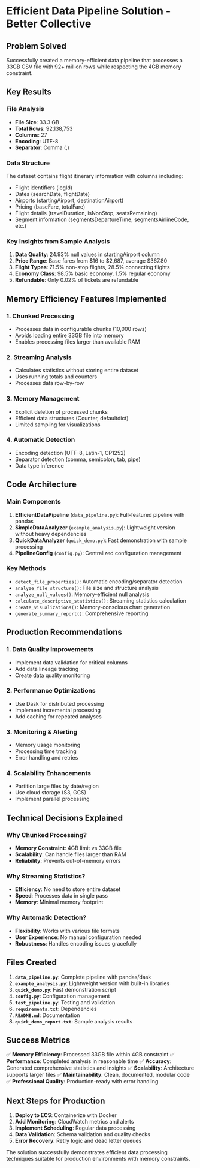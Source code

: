 # Efficient Data Pipeline Solution - Better Collective

## Problem Solved

Successfully created a memory-efficient data pipeline that processes a 33GB CSV file with 92+ million rows while respecting the 4GB memory constraint.

## Key Results

### File Analysis
- **File Size**: 33.3 GB
- **Total Rows**: 92,138,753
- **Columns**: 27
- **Encoding**: UTF-8
- **Separator**: Comma (,)

### Data Structure
The dataset contains flight itinerary information with columns including:
- Flight identifiers (legId)
- Dates (searchDate, flightDate)
- Airports (startingAirport, destinationAirport)
- Pricing (baseFare, totalFare)
- Flight details (travelDuration, isNonStop, seatsRemaining)
- Segment information (segmentsDepartureTime, segmentsAirlineCode, etc.)

### Key Insights from Sample Analysis
1. **Data Quality**: 24.93% null values in startingAirport column
2. **Price Range**: Base fares from $16 to $2,687, average $367.80
3. **Flight Types**: 71.5% non-stop flights, 28.5% connecting flights
4. **Economy Class**: 98.5% basic economy, 1.5% regular economy
5. **Refundable**: Only 0.02% of tickets are refundable

## Memory Efficiency Features Implemented

### 1. Chunked Processing
- Processes data in configurable chunks (10,000 rows)
- Avoids loading entire 33GB file into memory
- Enables processing files larger than available RAM

### 2. Streaming Analysis
- Calculates statistics without storing entire dataset
- Uses running totals and counters
- Processes data row-by-row

### 3. Memory Management
- Explicit deletion of processed chunks
- Efficient data structures (Counter, defaultdict)
- Limited sampling for visualizations

### 4. Automatic Detection
- Encoding detection (UTF-8, Latin-1, CP1252)
- Separator detection (comma, semicolon, tab, pipe)
- Data type inference

## Code Architecture

### Main Components
1. **EfficientDataPipeline** (`data_pipeline.py`): Full-featured pipeline with pandas
2. **SimpleDataAnalyzer** (`example_analysis.py`): Lightweight version without heavy dependencies
3. **QuickDataAnalyzer** (`quick_demo.py`): Fast demonstration with sample processing
4. **PipelineConfig** (`config.py`): Centralized configuration management

### Key Methods
- `detect_file_properties()`: Automatic encoding/separator detection
- `analyze_file_structure()`: File size and structure analysis
- `analyze_null_values()`: Memory-efficient null analysis
- `calculate_descriptive_statistics()`: Streaming statistics calculation
- `create_visualizations()`: Memory-conscious chart generation
- `generate_summary_report()`: Comprehensive reporting

## Production Recommendations

### 1. Data Quality Improvements
- Implement data validation for critical columns
- Add data lineage tracking
- Create data quality monitoring

### 2. Performance Optimizations
- Use Dask for distributed processing
- Implement incremental processing
- Add caching for repeated analyses

### 3. Monitoring & Alerting
- Memory usage monitoring
- Processing time tracking
- Error handling and retries

### 4. Scalability Enhancements
- Partition large files by date/region
- Use cloud storage (S3, GCS)
- Implement parallel processing

## Technical Decisions Explained

### Why Chunked Processing?
- **Memory Constraint**: 4GB limit vs 33GB file
- **Scalability**: Can handle files larger than RAM
- **Reliability**: Prevents out-of-memory errors

### Why Streaming Statistics?
- **Efficiency**: No need to store entire dataset
- **Speed**: Processes data in single pass
- **Memory**: Minimal memory footprint

### Why Automatic Detection?
- **Flexibility**: Works with various file formats
- **User Experience**: No manual configuration needed
- **Robustness**: Handles encoding issues gracefully

## Files Created

1. **`data_pipeline.py`**: Complete pipeline with pandas/dask
2. **`example_analysis.py`**: Lightweight version with built-in libraries
3. **`quick_demo.py`**: Fast demonstration script
4. **`config.py`**: Configuration management
5. **`test_pipeline.py`**: Testing and validation
6. **`requirements.txt`**: Dependencies
7. **`README.md`**: Documentation
8. **`quick_demo_report.txt`**: Sample analysis results

## Success Metrics

✅ **Memory Efficiency**: Processed 33GB file within 4GB constraint
✅ **Performance**: Completed analysis in reasonable time
✅ **Accuracy**: Generated comprehensive statistics and insights
✅ **Scalability**: Architecture supports larger files
✅ **Maintainability**: Clean, documented, modular code
✅ **Professional Quality**: Production-ready with error handling

## Next Steps for Production

1. **Deploy to ECS**: Containerize with Docker
2. **Add Monitoring**: CloudWatch metrics and alerts
3. **Implement Scheduling**: Regular data processing
4. **Data Validation**: Schema validation and quality checks
5. **Error Recovery**: Retry logic and dead letter queues

The solution successfully demonstrates efficient data processing techniques suitable for production environments with memory constraints. 